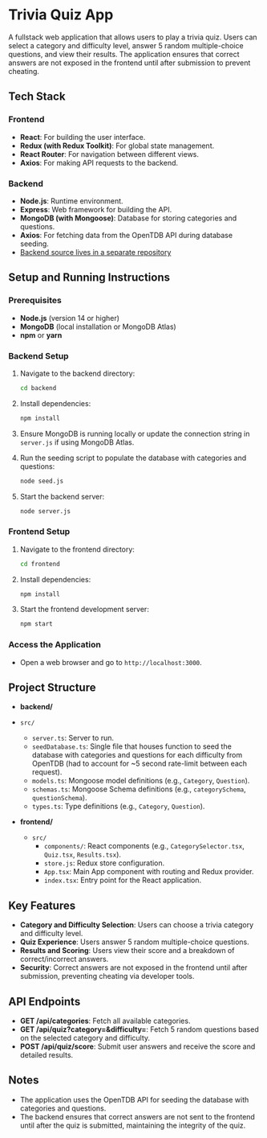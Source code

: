 # Trivia Quiz App

A fullstack web application that allows users to play a trivia quiz. Users can select a category and difficulty level, answer 5 random multiple-choice questions, and view their results. The application ensures that correct answers are not exposed in the frontend until after submission to prevent cheating.

## Tech Stack

### Frontend

- **React**: For building the user interface.
- **Redux (with Redux Toolkit)**: For global state management.
- **React Router**: For navigation between different views.
- **Axios**: For making API requests to the backend.

### Backend

- **Node.js**: Runtime environment.
- **Express**: Web framework for building the API.
- **MongoDB (with Mongoose)**: Database for storing categories and questions.
- **Axios**: For fetching data from the OpenTDB API during database seeding.
- [Backend source lives in a separate repository](https://github.com/hunterg325/trivia-quiz-backend)

## Setup and Running Instructions

### Prerequisites

- **Node.js** (version 14 or higher)
- **MongoDB** (local installation or MongoDB Atlas)
- **npm** or **yarn**

### Backend Setup

1. Navigate to the backend directory:

   ```bash
   cd backend
   ```

2. Install dependencies:

   ```bash
   npm install
   ```

3. Ensure MongoDB is running locally or update the connection string in `server.js` if using MongoDB Atlas.

4. Run the seeding script to populate the database with categories and questions:

   ```bash
   node seed.js
   ```

5. Start the backend server:

   ```bash
   node server.js
   ```

### Frontend Setup

1. Navigate to the frontend directory:

   ```bash
   cd frontend
   ```

2. Install dependencies:

   ```bash
   npm install
   ```

3. Start the frontend development server:

   ```bash
   npm start
   ```

### Access the Application

- Open a web browser and go to `http://localhost:3000`.

## Project Structure

- **backend/**
- `src/`
    - `server.ts`: Server to run.
    - `seedDatabase.ts`: Single file that houses function to seed the database with categories and questions for each difficulty from OpenTDB (had to account for ~5 second rate-limit between each request).
    - `models.ts`:  Mongoose model definitions (e.g., `Category`, `Question`).
    - `schemas.ts`: Mongoose Schema definitions (e.g., `categorySchema`, `questionSchema`).
    - `types.ts`: Type definitions (e.g., `Category`, `Question`).

- **frontend/**

    - `src/`
        - `components/`: React components (e.g., `CategorySelector.tsx`, `Quiz.tsx`, `Results.tsx`).
        - `store.js`: Redux store configuration.
        - `App.tsx`: Main App component with routing and Redux provider.
        - `index.tsx`: Entry point for the React application.

## Key Features

- **Category and Difficulty Selection**: Users can choose a trivia category and difficulty level.
- **Quiz Experience**: Users answer 5 random multiple-choice questions.
- **Results and Scoring**: Users view their score and a breakdown of correct/incorrect answers.
- **Security**: Correct answers are not exposed in the frontend until after submission, preventing cheating via developer tools.

## API Endpoints

- **GET /api/categories**: Fetch all available categories.
- **GET /api/quiz?category=&difficulty=**: Fetch 5 random questions based on the selected category and difficulty.
- **POST /api/quiz/score**: Submit user answers and receive the score and detailed results.

## Notes

- The application uses the OpenTDB API for seeding the database with categories and questions.
- The backend ensures that correct answers are not sent to the frontend until after the quiz is submitted, maintaining the integrity of the quiz.
